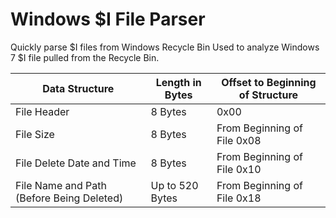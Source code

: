 # Windows $I File Parser
Quickly parse $I files from Windows Recycle Bin
Used to analyze Windows 7 $I file pulled from the Recycle Bin.


| Data Structure                            | Length in Bytes | Offset to Beginning of Structure |
|-------------------------------------------|-----------------|----------------------------------|
| File Header                               | 8 Bytes         | 0x00                             |
| File Size                                 | 8 Bytes         | From Beginning of File 0x08      |
| File Delete Date and Time                 | 8 Bytes         | From Beginning of File 0x10      |
| File Name and Path (Before Being Deleted) | Up to 520 Bytes | From Beginning of File 0x18      |


